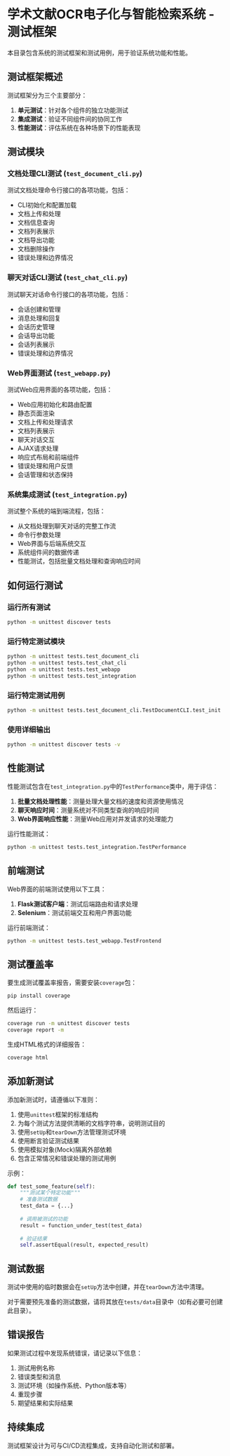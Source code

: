 # 学术文献OCR电子化与智能检索系统 - 测试框架

本目录包含系统的测试框架和测试用例，用于验证系统功能和性能。

## 测试框架概述

测试框架分为三个主要部分：

1. **单元测试**：针对各个组件的独立功能测试
2. **集成测试**：验证不同组件间的协同工作
3. **性能测试**：评估系统在各种场景下的性能表现

## 测试模块

### 文档处理CLI测试 (`test_document_cli.py`)

测试文档处理命令行接口的各项功能，包括：

- CLI初始化和配置加载
- 文档上传和处理
- 文档信息查询
- 文档列表展示
- 文档导出功能
- 文档删除操作
- 错误处理和边界情况

### 聊天对话CLI测试 (`test_chat_cli.py`)

测试聊天对话命令行接口的各项功能，包括：

- 会话创建和管理
- 消息处理和回复
- 会话历史管理
- 会话导出功能
- 会话列表展示
- 错误处理和边界情况

### Web界面测试 (`test_webapp.py`)

测试Web应用界面的各项功能，包括：

- Web应用初始化和路由配置
- 静态页面渲染
- 文档上传和处理请求
- 文档列表展示
- 聊天对话交互
- AJAX请求处理
- 响应式布局和前端组件
- 错误处理和用户反馈
- 会话管理和状态保持

### 系统集成测试 (`test_integration.py`)

测试整个系统的端到端流程，包括：

- 从文档处理到聊天对话的完整工作流
- 命令行参数处理
- Web界面与后端系统交互
- 系统组件间的数据传递
- 性能测试，包括批量文档处理和查询响应时间

## 如何运行测试

### 运行所有测试

```bash
python -m unittest discover tests
```

### 运行特定测试模块

```bash
python -m unittest tests.test_document_cli
python -m unittest tests.test_chat_cli
python -m unittest tests.test_webapp
python -m unittest tests.test_integration
```

### 运行特定测试用例

```bash
python -m unittest tests.test_document_cli.TestDocumentCLI.test_init
```

### 使用详细输出

```bash
python -m unittest discover tests -v
```

## 性能测试

性能测试包含在`test_integration.py`中的`TestPerformance`类中，用于评估：

1. **批量文档处理性能**：测量处理大量文档的速度和资源使用情况
2. **聊天响应时间**：测量系统对不同类型查询的响应时间
3. **Web界面响应性能**：测量Web应用对并发请求的处理能力

运行性能测试：

```bash
python -m unittest tests.test_integration.TestPerformance
```

## 前端测试

Web界面的前端测试使用以下工具：

1. **Flask测试客户端**：测试后端路由和请求处理
2. **Selenium**：测试前端交互和用户界面功能

运行前端测试：

```bash
python -m unittest tests.test_webapp.TestFrontend
```

## 测试覆盖率

要生成测试覆盖率报告，需要安装`coverage`包：

```bash
pip install coverage
```

然后运行：

```bash
coverage run -m unittest discover tests
coverage report -m
```

生成HTML格式的详细报告：

```bash
coverage html
```

## 添加新测试

添加新测试时，请遵循以下准则：

1. 使用`unittest`框架的标准结构
2. 为每个测试方法提供清晰的文档字符串，说明测试目的
3. 使用`setUp`和`tearDown`方法管理测试环境
4. 使用断言验证测试结果
5. 使用模拟对象(Mock)隔离外部依赖
6. 包含正常情况和错误处理的测试用例

示例：

```python
def test_some_feature(self):
    """测试某个特定功能"""
    # 准备测试数据
    test_data = {...}
    
    # 调用被测试的功能
    result = function_under_test(test_data)
    
    # 验证结果
    self.assertEqual(result, expected_result)
```

## 测试数据

测试中使用的临时数据会在`setUp`方法中创建，并在`tearDown`方法中清理。

对于需要预先准备的测试数据，请将其放在`tests/data`目录中（如有必要可创建此目录）。

## 错误报告

如果测试过程中发现系统错误，请记录以下信息：

1. 测试用例名称
2. 错误类型和消息
3. 测试环境（如操作系统、Python版本等）
4. 重现步骤
5. 期望结果和实际结果

## 持续集成

测试框架设计为可与CI/CD流程集成，支持自动化测试和部署。
